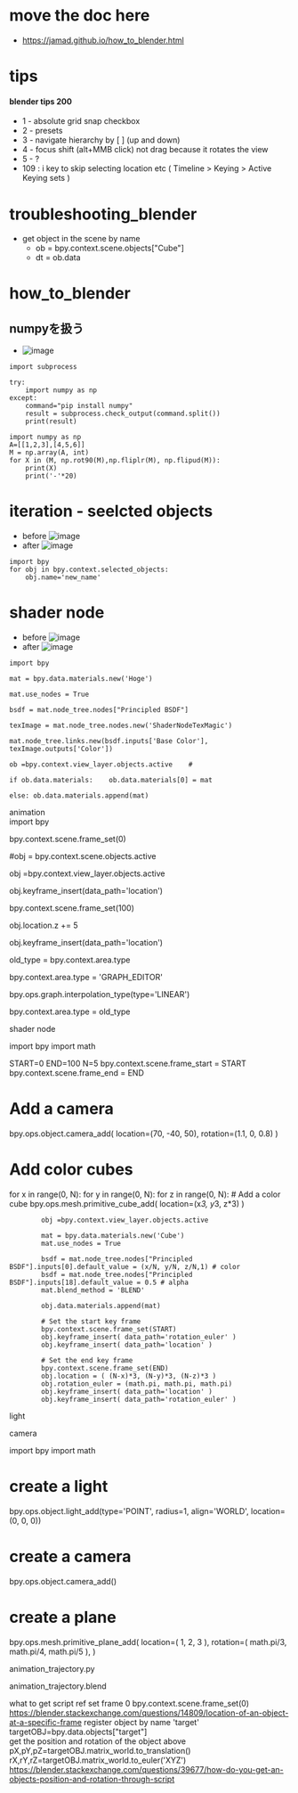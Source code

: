 # move the doc here
* https://jamad.github.io/how_to_blender.html

# tips
#### blender tips 200
* 1 - absolute grid snap checkbox
* 2 - presets
* 3 - navigate hierarchy by [ ] (up and down)
* 4 - focus shift (alt+MMB click)  not drag because it rotates the view
* 5 - ?
* 109 : i key to skip selecting location etc  (  Timeline > Keying > Active Keying sets )

# troubleshooting_blender
* get object in the scene by name
  * ob = bpy.context.scene.objects["Cube"]
  * dt = ob.data

# how_to_blender

## numpyを扱う
* ![image](https://github.com/jamad/jamad.github.io/assets/949913/aab25db9-11b8-4ae1-aba4-f5bfb2727e35)

```
import subprocess

try:
    import numpy as np
except:
    command="pip install numpy"
    result = subprocess.check_output(command.split())
    print(result)
   
import numpy as np
A=[[1,2,3],[4,5,6]]
M = np.array(A, int)
for X in (M, np.rot90(M),np.fliplr(M), np.flipud(M)):
    print(X)
    print('-'*20)
```

# iteration - seelcted objects
* before ![image](https://github.com/jamad/jamad.github.io/assets/949913/b84824bb-70d9-4a2a-b074-43d69c9586eb)
* after ![image](https://github.com/jamad/jamad.github.io/assets/949913/1c68a32a-44d5-4d0c-a668-2b2efcd0d8b6)

```
import bpy
for obj in bpy.context.selected_objects:
    obj.name='new_name'
```

# shader node	
* before ![image](https://github.com/jamad/jamad.github.io/assets/949913/6aee3d27-9e8f-4bde-bb3a-a9139b3adac8)
* after ![image](https://github.com/jamad/jamad.github.io/assets/949913/e4e6b192-0781-4576-9544-fa722ebaee52)

```
import bpy

mat = bpy.data.materials.new('Hoge')

mat.use_nodes = True

bsdf = mat.node_tree.nodes["Principled BSDF"]

texImage = mat.node_tree.nodes.new('ShaderNodeTexMagic')

mat.node_tree.links.new(bsdf.inputs['Base Color'], texImage.outputs['Color'])

ob =bpy.context.view_layer.objects.active    #

if ob.data.materials:    ob.data.materials[0] = mat

else: ob.data.materials.append(mat)           
```

     

animation		
import bpy

 

bpy.context.scene.frame_set(0)

 

#obj = bpy.context.scene.objects.active

obj =bpy.context.view_layer.objects.active   

 

obj.keyframe_insert(data_path='location')

bpy.context.scene.frame_set(100)

obj.location.z += 5

obj.keyframe_insert(data_path='location')

 

old_type = bpy.context.area.type

bpy.context.area.type = 'GRAPH_EDITOR'

bpy.ops.graph.interpolation_type(type='LINEAR')

bpy.context.area.type = old_type

shader node


import bpy
import math

START=0
END=100
N=5
bpy.context.scene.frame_start = START
bpy.context.scene.frame_end   = END

# Add a camera
bpy.ops.object.camera_add(
    location=(70, -40, 50),
    rotation=(1.1, 0, 0.8)
)

# Add color cubes
for x in range(0, N):
    for y in range(0, N):
        for z in range(0, N):
            # Add a color cube
            bpy.ops.mesh.primitive_cube_add( location=(x*3, y*3, z*3) )
           
            obj =bpy.context.view_layer.objects.active
           
            mat = bpy.data.materials.new('Cube')
            mat.use_nodes = True
           
            bsdf = mat.node_tree.nodes["Principled BSDF"].inputs[0].default_value = (x/N, y/N, z/N,1) # color
            bsdf = mat.node_tree.nodes["Principled BSDF"].inputs[18].default_value = 0.5 # alpha
            mat.blend_method = 'BLEND'

            obj.data.materials.append(mat)
           
            # Set the start key frame
            bpy.context.scene.frame_set(START)
            obj.keyframe_insert( data_path='rotation_euler' )
            obj.keyframe_insert( data_path='location' )
           
            # Set the end key frame
            bpy.context.scene.frame_set(END)
            obj.location = ( (N-x)*3, (N-y)*3, (N-z)*3 )
            obj.rotation_euler = (math.pi, math.pi, math.pi)
            obj.keyframe_insert( data_path='location' )
            obj.keyframe_insert( data_path='rotation_euler' )
light

camera	

import bpy
import math

# create a light
bpy.ops.object.light_add(type='POINT', radius=1, align='WORLD', location=(0, 0, 0))

# create a camera
bpy.ops.object.camera_add()

# create a plane
bpy.ops.mesh.primitive_plane_add(    location=( 1, 2, 3 ),    rotation=( math.pi/3, math.pi/4, math.pi/5 ),   )



animation_trajectory.py

animation_trajectory.blend 
 


what to get	script	ref
 set frame 0	bpy.context.scene.frame_set(0)	https://blender.stackexchange.com/questions/14809/location-of-an-object-at-a-specific-frame
register object by name 'target'	targetOBJ=bpy.data.objects["target"]	
get the position and rotation of the object above	pX,pY,pZ=targetOBJ.matrix_world.to_translation()
rX,rY,rZ=targetOBJ.matrix_world.to_euler('XYZ')	https://blender.stackexchange.com/questions/39677/how-do-you-get-an-objects-position-and-rotation-through-script



